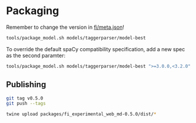 # Packaging

Remember to change the version in [fi/meta.json](fi/meta.json)!

```sh
tools/package_model.sh models/taggerparser/model-best
```

To override the default spaCy compatibility specification, add a new
spec as the second paramter:

```sh
tools/package_model.sh models/taggerparser/model-best ">=3.0.0,<3.2.0"
```

## Publishing

```sh
git tag v0.5.0
git push --tags

twine upload packages/fi_experimental_web_md-0.5.0/dist/*
```
